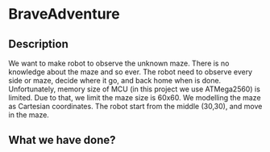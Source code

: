 # BraveAdventure

## Description 
We want to make robot to observe the unknown maze. There is no knowledge about the maze and so ever. The robot need to observe every side or maze, decide where it go, and back home when is done. Unfortunately, memory size of MCU (in this project we use ATMega2560) is limited. Due to that, we limit the maze size is 60x60. We modelling the maze as Cartesian coordinates. The robot start from the middle (30,30), and move in the maze.

## What we have done?
